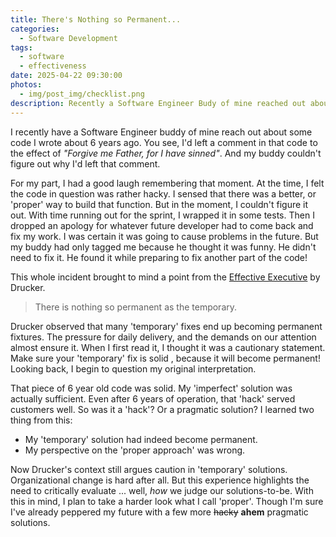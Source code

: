 ```yaml
---
title: There's Nothing so Permanent...
categories:
  - Software Development
tags:
  - software
  - effectiveness
date: 2025-04-22 09:30:00
photos: 
  - img/post_img/checklist.png
description: Recently a Software Engineer Budy of mine reached out about some code I wrote 6 years ago. Turns out my temporary fix was rather permanent...
---
```

I recently have a Software Engineer buddy of mine reach out about some code I wrote about 6 years ago. You see, I'd left a comment in that code to the effect of _"Forgive me Father, for I have sinned"_. And my buddy couldn't figure out why I'd left that comment.

For my part, I had a good laugh remembering that moment. At the time, I felt the code in question was rather hacky. I sensed that there was a better, or 'proper' way to build that function. But in the moment, I couldn't figure it out. With time running out for the sprint, I wrapped it in some tests. Then I dropped an apology for whatever future developer had to come back and fix my work. I was certain it was going to cause problems in the future. But my buddy had only tagged me because he thought it was funny. He didn't need to fix it. He found it while preparing to fix another part of the code!

This whole incident brought to mind a point from the [Effective Executive](https://www.amazon.com/Effective-Executive-Definitive-Harperbusiness-Essentials/dp/0060833459) by Drucker.
> There is nothing so permanent as the temporary.

Drucker observed that many 'temporary' fixes end up becoming permanent fixtures. The pressure for daily delivery, and the demands on our attention almost ensure it. When I first read it, I thought it was a cautionary statement. Make sure your 'temporary' fix is solid , because it will become permanent! Looking back, I begin to question my original interpretation.

That piece of 6 year old code was solid. My 'imperfect' solution was actually sufficient. Even after 6 years of operation, that 'hack' served customers well. So was it a 'hack'? Or a pragmatic solution? I learned two thing from this:
- My 'temporary' solution had indeed become permanent.
- My perspective on the 'proper approach' was wrong.

Now Drucker's context still argues caution in 'temporary' solutions. Organizational change is hard after all.  But this experience highlights the need to critically evaluate ... well, _how_ we judge our solutions-to-be. With this in mind, I plan to take a harder look what I call 'proper'. Though I'm sure I've already peppered my future with a few more ~~hacky~~ **ahem** pragmatic solutions.